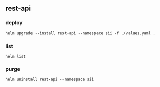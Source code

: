 
## rest-api

### deploy

```shell 
helm upgrade --install rest-api --namespace sii -f ./values.yaml .

```

### list 

```shell 
helm list

```

### purge 

```shell 
helm uninstall rest-api --namespace sii

```